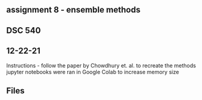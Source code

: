 ## assignment 8 - ensemble methods
## DSC 540
## 12-22-21

Instructions - follow the paper by Chowdhury et. al. to recreate the methods
jupyter notebooks were ran in Google Colab to increase memory size

## Files
